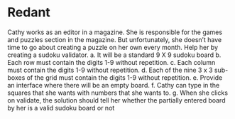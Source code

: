 # Redant
Cathy works as an editor in a magazine. She is responsible for the games and puzzles
section in the magazine. But unfortunately, she doesn’t have time to go about
creating a puzzle on her own every month. Help her by creating a sudoku validator.
a. It will be a standard 9 X 9 sudoku board
b. Each row must contain the digits 1-9 without repetition.
c. Each column must contain the digits 1-9 without repetition.
d. Each of the nine 3 x 3 sub-boxes of the grid must contain the digits 1-9
without repetition.
e. Provide an interface where there will be an empty board.
f. Cathy can type in the squares that she wants with numbers that she wants to.
g. When she clicks on validate, the solution should tell her whether the partially
entered board by her is a valid sudoku board or not
